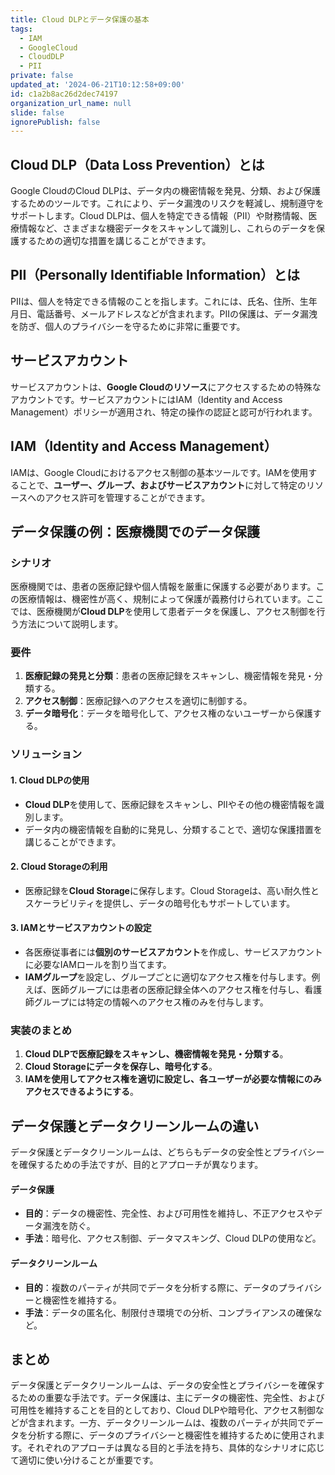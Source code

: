 ```yaml
---
title: Cloud DLPとデータ保護の基本
tags:
  - IAM
  - GoogleCloud
  - CloudDLP
  - PII
private: false
updated_at: '2024-06-21T10:12:58+09:00'
id: c1a2b8ac26d2dec74197
organization_url_name: null
slide: false
ignorePublish: false
---
```

## Cloud DLP（Data Loss Prevention）とは

Google CloudのCloud DLPは、データ内の機密情報を発見、分類、および保護するためのツールです。これにより、データ漏洩のリスクを軽減し、規制遵守をサポートします。Cloud DLPは、個人を特定できる情報（PII）や財務情報、医療情報など、さまざまな機密データをスキャンして識別し、これらのデータを保護するための適切な措置を講じることができます。

## PII（Personally Identifiable Information）とは

PIIは、個人を特定できる情報のことを指します。これには、氏名、住所、生年月日、電話番号、メールアドレスなどが含まれます。PIIの保護は、データ漏洩を防ぎ、個人のプライバシーを守るために非常に重要です。

## サービスアカウント

サービスアカウントは、**Google Cloudのリソース**にアクセスするための特殊なアカウントです。サービスアカウントにはIAM（Identity and Access Management）ポリシーが適用され、特定の操作の認証と認可が行われます。

## IAM（Identity and Access Management）

IAMは、Google Cloudにおけるアクセス制御の基本ツールです。IAMを使用することで、**ユーザー、グループ、およびサービスアカウント**に対して特定のリソースへのアクセス許可を管理することができます。

## データ保護の例：医療機関でのデータ保護

### シナリオ

医療機関では、患者の医療記録や個人情報を厳重に保護する必要があります。この医療情報は、機密性が高く、規制によって保護が義務付けられています。ここでは、医療機関が**Cloud DLP**を使用して患者データを保護し、アクセス制御を行う方法について説明します。

### 要件

1. **医療記録の発見と分類**：患者の医療記録をスキャンし、機密情報を発見・分類する。
2. **アクセス制御**：医療記録へのアクセスを適切に制御する。
3. **データ暗号化**：データを暗号化して、アクセス権のないユーザーから保護する。

### ソリューション

#### 1. Cloud DLPの使用

- **Cloud DLP**を使用して、医療記録をスキャンし、PIIやその他の機密情報を識別します。
- データ内の機密情報を自動的に発見し、分類することで、適切な保護措置を講じることができます。

#### 2. Cloud Storageの利用

- 医療記録を**Cloud Storage**に保存します。Cloud Storageは、高い耐久性とスケーラビリティを提供し、データの暗号化もサポートしています。

#### 3. IAMとサービスアカウントの設定

- 各医療従事者には**個別のサービスアカウント**を作成し、サービスアカウントに必要なIAMロールを割り当てます。
- **IAMグループ**を設定し、グループごとに適切なアクセス権を付与します。例えば、医師グループには患者の医療記録全体へのアクセス権を付与し、看護師グループには特定の情報へのアクセス権のみを付与します。

### 実装のまとめ

1. **Cloud DLPで医療記録をスキャンし、機密情報を発見・分類する**。
2. **Cloud Storageにデータを保存し、暗号化する**。
3. **IAMを使用してアクセス権を適切に設定し、各ユーザーが必要な情報にのみアクセスできるようにする**。

## データ保護とデータクリーンルームの違い

データ保護とデータクリーンルームは、どちらもデータの安全性とプライバシーを確保するための手法ですが、目的とアプローチが異なります。

#### データ保護

- **目的**：データの機密性、完全性、および可用性を維持し、不正アクセスやデータ漏洩を防ぐ。
- **手法**：暗号化、アクセス制御、データマスキング、Cloud DLPの使用など。

#### データクリーンルーム

- **目的**：複数のパーティが共同でデータを分析する際に、データのプライバシーと機密性を維持する。
- **手法**：データの匿名化、制限付き環境での分析、コンプライアンスの確保など。

## まとめ

データ保護とデータクリーンルームは、データの安全性とプライバシーを確保するための重要な手法です。データ保護は、主にデータの機密性、完全性、および可用性を維持することを目的としており、Cloud DLPや暗号化、アクセス制御などが含まれます。一方、データクリーンルームは、複数のパーティが共同でデータを分析する際に、データのプライバシーと機密性を維持するために使用されます。それぞれのアプローチは異なる目的と手法を持ち、具体的なシナリオに応じて適切に使い分けることが重要です。
